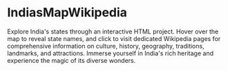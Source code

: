 # IndiasMapWikipedia
 Explore India's states through an interactive HTML project. Hover over the map to reveal state names, and click to visit dedicated Wikipedia pages for comprehensive information on culture, history, geography, traditions, landmarks, and attractions. Immerse yourself in India's rich heritage and experience the magic of its diverse wonders.
